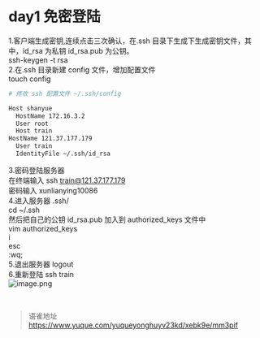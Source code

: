 # day1 免密登陆
1.客户端生成密钥,连续点击三次确认，在.ssh 目录下生成下生成密钥文件，其中，id_rsa 为私钥 id_rsa.pub 为公钥。  
ssh-keygen -t rsa  
2.在.ssh 目录新建 config 文件，增加配置文件  
touch config

```bash
# 修改 ssh 配置文件 ~/.ssh/config

Host shanyue
  HostName 172.16.3.2
  User root
  Host train
HostName 121.37.177.179
  User train
  IdentityFile ~/.ssh/id_rsa
```

3.密码登陆服务器  
在终端输入 ssh train@121.37.177.179  
密码输入 xunlianying10086  
4.进入服务器 .ssh/  
cd ~/.ssh  
然后把自己的公钥 id_rsa.pub 加入到 authorized_keys 文件中  
vim authorized_keys  
i  
esc  
:wq;  
5.退出服务器 logout  
6.重新登陆 ssh train  
![image.png](https://cdn.nlark.com/yuque/0/2022/png/1572912/1657004531539-eeb5bb58-a0c0-44aa-96b7-6d3fb85487a0.png#clientId=uca1bf72b-5d90-4&from=paste&height=94&id=u0fb47df0&name=image.png&originHeight=188&originWidth=966&originalType=binary&ratio=1&rotation=0&showTitle=false&size=28798&status=done&style=none&taskId=u0ee1fece-066e-4250-865d-1f7c7aa54c6&title=&width=483)

<br>
  
> 语雀地址 https://www.yuque.com/yuqueyonghuyv23kd/xebk9e/mm3pif